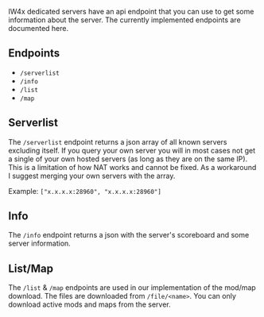 IW4x dedicated servers have an api endpoint that you can use to get some information about the server. The currently implemented endpoints are documented here.

## Endpoints
* `/serverlist`
* `/info`
* `/list`
* `/map`

## Serverlist
The `/serverlist` endpoint returns a json array of all known servers excluding itself. If you query your own server you will in most cases not get a single of your own hosted servers (as long as they are on the same IP). This is a limitation of how NAT works and cannot be fixed. As a workaround I suggest merging your own servers with the array.

Example: `["x.x.x.x:28960", "x.x.x.x:28960"]`

## Info
The `/info` endpoint returns a json with the server's scoreboard and some server information.

## List/Map
The `/list` & `/map` endpoints are used in our implementation of the mod/map download. The files are downloaded from `/file/<name>`. You can only download active mods and maps from the server.